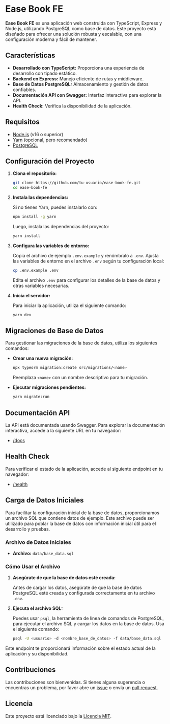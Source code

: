 # Ease Book FE

**Ease Book FE** es una aplicación web construida con TypeScript, Express y Node.js, utilizando PostgreSQL como base de datos. Este proyecto está diseñado para ofrecer una solución robusta y escalable, con una configuración moderna y fácil de mantener.

## Características

- **Desarrollado con TypeScript:** Proporciona una experiencia de desarrollo con tipado estático.
- **Backend en Express:** Manejo eficiente de rutas y middleware.
- **Base de Datos PostgreSQL:** Almacenamiento y gestión de datos confiables.
- **Documentación API con Swagger:** Interfaz interactiva para explorar la API.
- **Health Check:** Verifica la disponibilidad de la aplicación.

## Requisitos

- [Node.js](https://nodejs.org/) (v16 o superior)
- [Yarn](https://yarnpkg.com/) (opcional, pero recomendado)
- [PostgreSQL](https://www.postgresql.org/)

## Configuración del Proyecto

1. **Clona el repositorio:**

   ```bash
   git clone https://github.com/tu-usuario/ease-book-fe.git
   cd ease-book-fe
   ```

2. **Instala las dependencias:**

   Si no tienes Yarn, puedes instalarlo con:

   ```bash
   npm install -g yarn
   ```

   Luego, instala las dependencias del proyecto:

   ```bash
   yarn install
   ```

3. **Configura las variables de entorno:**

   Copia el archivo de ejemplo `.env.example` y renómbralo a `.env`. Ajusta las variables de entorno en el archivo `.env` según tu configuración local:

   ```bash
   cp .env.example .env
   ```

   Edita el archivo `.env` para configurar los detalles de la base de datos y otras variables necesarias.

4. **Inicia el servidor:**

   Para iniciar la aplicación, utiliza el siguiente comando:

   ```bash
   yarn dev
   ```

## Migraciones de Base de Datos

Para gestionar las migraciones de la base de datos, utiliza los siguientes comandos:

- **Crear una nueva migración:**

  ```bash
  npx typeorm migration:create src/migrations/<name>
  ```

  Reemplaza `<name>` con un nombre descriptivo para tu migración.

- **Ejecutar migraciones pendientes:**

  ```bash
  yarn migrate:run
  ```

## Documentación API

La API está documentada usando Swagger. Para explorar la documentación interactiva, accede a la siguiente URL en tu navegador:

- [/docs](http://localhost:8080/docs)

## Health Check

Para verificar el estado de la aplicación, accede al siguiente endpoint en tu navegador:

- [/health](http://localhost:8080/health)

## Carga de Datos Iniciales

Para facilitar la configuración inicial de la base de datos, proporcionamos un archivo SQL que contiene datos de ejemplo. Este archivo puede ser utilizado para poblar la base de datos con información inicial útil para el desarrollo y pruebas.

### Archivo de Datos Iniciales

- **Archivo:** `data/base_data.sql`

### Cómo Usar el Archivo

1. **Asegúrate de que la base de datos esté creada:**

   Antes de cargar los datos, asegúrate de que la base de datos PostgreSQL esté creada y configurada correctamente en tu archivo `.env`.

2. **Ejecuta el archivo SQL:**

   Puedes usar `psql`, la herramienta de línea de comandos de PostgreSQL, para ejecutar el archivo SQL y cargar los datos en la base de datos. Usa el siguiente comando:

   ```bash
   psql -U <usuario> -d <nombre_base_de_datos> -f data/base_data.sql
   ```


Este endpoint te proporcionará información sobre el estado actual de la aplicación y su disponibilidad.

## Contribuciones

Las contribuciones son bienvenidas. Si tienes alguna sugerencia o encuentras un problema, por favor abre un [issue](https://github.com/tu-usuario/ease-book-fe/issues) o envía un [pull request](https://github.com/tu-usuario/ease-book-fe/pulls).

## Licencia

Este proyecto está licenciado bajo la [Licencia MIT](LICENSE).
